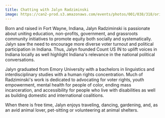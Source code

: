 ```yaml
---
title: Chatting with Jalyn Radziminski
image: https://can2-prod.s3.amazonaws.com/events/photos/001/038/318/original/event-jalyn.png
---
```


Born and raised in Fort Wayne, Indiana, Jalyn Radziminski is passionate about uniting education, non-profits, government, and grassroots community initiatives to promote equity both socially and systematically. Jalyn saw the need to encourage more diverse voter turnout and political participation in Indiana. Thus, Jalyn founded Count US IN to uplift voices in Indiana locally as well highlight Indiana's relevance in the national political conversations.

Jalyn graduated from Emory University with a bachelors in linguistics and interdisciplinary studies with a human rights concentration. Much of Radziminski's work is dedicated to advocating for voter rights, youth empowerment, mental health for people of color, ending mass incarceration, and accessibility for people who live with disabilities as well as building domestic and international coalitions.

When there is free time, Jalyn enjoys traveling, dancing, gardening, and, as an avid animal lover, pet-sitting or volunteering at animal shelters.

<script src='https://actionnetwork.org/widgets/v4/event/chatting-with-jalyn-radziminski?format=js&source=widget'></script><div id='can-event-area-chatting-with-jalyn-radziminski' style='width: 100%'><!-- this div is the target for our HTML insertion --></div>
